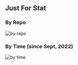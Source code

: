 ## Just For Stat

### By Repo
![by repo](https://github-readme-stats.vercel.app/api/top-langs/?username=deadManAlive&layout=compact&hide_title=true&card_width=494&theme=calm&hide_border=true&langs_count=10)

### By Time (since Sept, 2022)
![by time](https://github-readme-stats.vercel.app/api/wakatime?username=@deadmanalive&layout=compact&langs_count=10&hide_title=true&theme=calm&hide_border=true)
